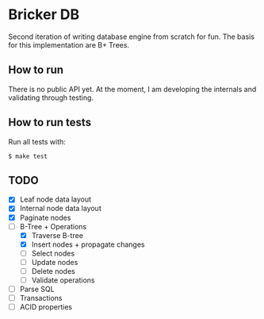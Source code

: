 # Bricker DB
Second iteration of writing database engine from scratch for fun. The basis for this implementation are B+ Trees.

## How to run
There is no public API yet. At the moment, I am developing the internals and validating through testing.

## How to run tests
Run all tests with:
```console
$ make test
```

## TODO
- [x] Leaf node data layout
- [x] Internal node data layout
- [x] Paginate nodes
- [ ] B-Tree + Operations
  - [x] Traverse B-tree
  - [x] Insert nodes + propagate changes
  - [ ] Select nodes
  - [ ] Update nodes
  - [ ] Delete nodes
  - [ ] Validate operations
- [ ] Parse SQL
- [ ] Transactions
- [ ] ACID properties
